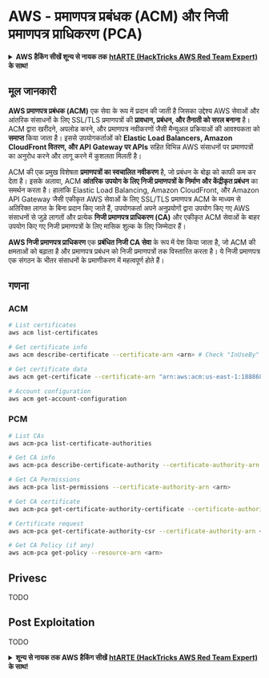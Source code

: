 # AWS - प्रमाणपत्र प्रबंधक (ACM) और निजी प्रमाणपत्र प्राधिकरण (PCA)

<details>

<summary><strong>AWS हैकिंग सीखें शून्य से नायक तक</strong> <a href="https://training.hacktricks.xyz/courses/arte"><strong>htARTE (HackTricks AWS Red Team Expert)</strong></a><strong> के साथ!</strong></summary>

HackTricks का समर्थन करने के अन्य तरीके:

* यदि आप चाहते हैं कि आपकी **कंपनी का विज्ञापन HackTricks में दिखाई दे** या **HackTricks को PDF में डाउनलोड करें**, तो [**सदस्यता योजनाओं**](https://github.com/sponsors/carlospolop) की जाँच करें!
* [**आधिकारिक PEASS & HackTricks स्वैग**](https://peass.creator-spring.com) प्राप्त करें
* [**The PEASS Family**](https://opensea.io/collection/the-peass-family) की खोज करें, हमारा विशेष [**NFTs**](https://opensea.io/collection/the-peass-family) संग्रह
* 💬 [**Discord समूह**](https://discord.gg/hRep4RUj7f) में **शामिल हों** या [**telegram समूह**](https://t.me/peass) में या **Twitter** 🐦 पर **मुझे फॉलो** करें [**@carlospolopm**](https://twitter.com/carlospolopm)**.**
* [**HackTricks**](https://github.com/carlospolop/hacktricks) और [**HackTricks Cloud**](https://github.com/carlospolop/hacktricks-cloud) github repos में PRs सबमिट करके अपनी हैकिंग ट्रिक्स साझा करें।

</details>

## मूल जानकारी

**AWS प्रमाणपत्र प्रबंधक (ACM)** एक सेवा के रूप में प्रदान की जाती है जिसका उद्देश्य AWS सेवाओं और आंतरिक संसाधनों के लिए SSL/TLS प्रमाणपत्रों की **प्रावधान, प्रबंधन, और तैनाती को सरल बनाना** है। ACM द्वारा खरीदने, अपलोड करने, और प्रमाणपत्र नवीकरणों जैसी मैन्युअल प्रक्रियाओं की आवश्यकता को **समाप्त** किया जाता है। इससे उपयोगकर्ताओं को **Elastic Load Balancers, Amazon CloudFront वितरण, और API Gateway पर APIs** सहित विभिन्न AWS संसाधनों पर प्रमाणपत्रों का अनुरोध करने और लागू करने में कुशलता मिलती है।

ACM की एक प्रमुख विशेषता **प्रमाणपत्रों का स्वचालित नवीकरण** है, जो प्रबंधन के बोझ को काफी कम कर देता है। इसके अलावा, ACM **आंतरिक उपयोग के लिए निजी प्रमाणपत्रों के निर्माण और केंद्रीकृत प्रबंधन** का समर्थन करता है। हालांकि Elastic Load Balancing, Amazon CloudFront, और Amazon API Gateway जैसी एकीकृत AWS सेवाओं के लिए SSL/TLS प्रमाणपत्र ACM के माध्यम से अतिरिक्त लागत के बिना प्रदान किए जाते हैं, उपयोगकर्ता अपने अनुप्रयोगों द्वारा उपयोग किए गए AWS संसाधनों से जुड़े लागतों और प्रत्येक **निजी प्रमाणपत्र प्राधिकरण (CA)** और एकीकृत ACM सेवाओं के बाहर उपयोग किए गए निजी प्रमाणपत्रों के लिए मासिक शुल्क के लिए जिम्मेदार हैं।

**AWS निजी प्रमाणपत्र प्राधिकरण** एक **प्रबंधित निजी CA सेवा** के रूप में पेश किया जाता है, जो ACM की क्षमताओं को बढ़ाता है और प्रमाणपत्र प्रबंधन को निजी प्रमाणपत्रों तक विस्तारित करता है। ये निजी प्रमाणपत्र एक संगठन के भीतर संसाधनों के प्रमाणीकरण में महत्वपूर्ण होते हैं।

## गणना

### ACM
```bash
# List certificates
aws acm list-certificates

# Get certificate info
aws acm describe-certificate --certificate-arn <arn> # Check "InUseBy" to check which resources are using it

# Get certificate data
aws acm get-certificate --certificate-arn "arn:aws:acm:us-east-1:188868097724:certificate/865abced-82c9-43bf-b7d2-1f4948bf353d"

# Account configuration
aws acm get-account-configuration
```
### PCM
```bash
# List CAs
aws acm-pca list-certificate-authorities

# Get CA info
aws acm-pca describe-certificate-authority --certificate-authority-arn <arn>

# Get CA Permissions
aws acm-pca list-permissions --certificate-authority-arn <arn>

# Get CA certificate
aws acm-pca get-certificate-authority-certificate --certificate-authority-arn <arn>

# Certificate request
aws acm-pca get-certificate-authority-csr --certificate-authority-arn <arn>

# Get CA Policy (if any)
aws acm-pca get-policy --resource-arn <arn>
```
## Privesc

TODO

## Post Exploitation

TODO

<details>

<summary><strong>शून्य से नायक तक AWS हैकिंग सीखें</strong> <a href="https://training.hacktricks.xyz/courses/arte"><strong>htARTE (HackTricks AWS Red Team Expert)</strong></a><strong> के साथ!</strong></summary>

HackTricks का समर्थन करने के अन्य तरीके:

* यदि आप चाहते हैं कि आपकी **कंपनी का विज्ञापन HackTricks में दिखाई दे** या **HackTricks को PDF में डाउनलोड करें**, तो [**सब्सक्रिप्शन प्लान्स**](https://github.com/sponsors/carlospolop) देखें!
* [**आधिकारिक PEASS & HackTricks स्वैग**](https://peass.creator-spring.com) प्राप्त करें
* [**The PEASS Family**](https://opensea.io/collection/the-peass-family) की खोज करें, हमारा विशेष [**NFTs**](https://opensea.io/collection/the-peass-family) संग्रह
* 💬 [**Discord group**](https://discord.gg/hRep4RUj7f) में **शामिल हों** या [**telegram group**](https://t.me/peass) में या **Twitter** 🐦 पर **मुझे फॉलो** करें [**@carlospolopm**](https://twitter.com/carlospolopm)**.**
* [**HackTricks**](https://github.com/carlospolop/hacktricks) और [**HackTricks Cloud**](https://github.com/carlospolop/hacktricks-cloud) github repos में PRs सबमिट करके अपनी हैकिंग ट्रिक्स साझा करें।

</details>
